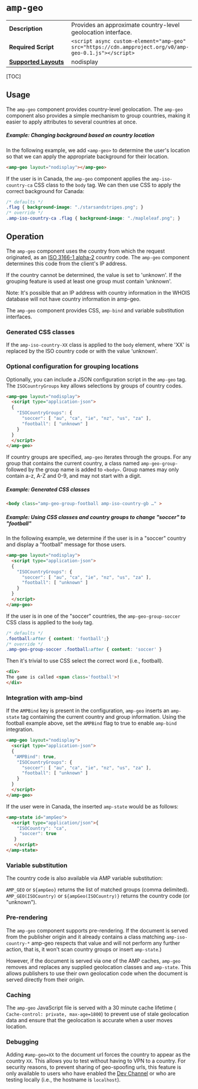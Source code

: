 <!---
Copyright 2018 The AMP HTML Authors. All Rights Reserved.

Licensed under the Apache License, Version 2.0 (the "License");
you may not use this file except in compliance with the License.
You may obtain a copy of the License at

      http://www.apache.org/licenses/LICENSE-2.0

Unless required by applicable law or agreed to in writing, software
distributed under the License is distributed on an "AS-IS" BASIS,
WITHOUT WARRANTIES OR CONDITIONS OF ANY KIND, either express or implied.
See the License for the specific language governing permissions and
limitations under the License.
-->

# <a name="amp-geo"></a> `amp-geo`

<table>
  <tr>
    <td width="40%"><strong>Description</strong></td>
    <td>Provides an approximate country-level geolocation interface.</td>
  </tr>
  <tr>
    <td width="40%"><strong>Required Script</strong></td>
    <td><code>&lt;script async custom-element="amp-geo" src="https://cdn.ampproject.org/v0/amp-geo-0.1.js">&lt;/script></code></td>
  </tr>
  <tr>
    <td class="col-fourty"><strong><a href="https://www.ampproject.org/docs/guides/responsive/control_layout.html">Supported Layouts</a></strong></td>
    <td>nodisplay</td>
  </tr>
</table>

[TOC]

## Usage

The `amp-geo` component provides country-level geolocation. The `amp-geo` component also provides a simple mechanism to group countries, making it easier to apply attributes to several countries at once.

##### Example: Changing background based on country location

In the following example, we add `<amp-geo>` to determine the user's location so that we can apply the appropriate background for their location.

```html
<amp-geo layout="nodisplay"></amp-geo>
```

If the user is in Canada, the `amp-geo` component applies the `amp-iso-country-ca` CSS class  to the `body` tag.  We can then use CSS to apply the correct background for Canada:

```css
/* defaults */
.flag { background-image: "./starsandstripes.png"; }
/* override */
.amp-iso-country-ca .flag { background-image: "./mapleleaf.png"; }
```

## Operation

The `amp-geo` component uses the country from which the request originated, as an [ISO 3166-1 alpha-2](https://en.wikipedia.org/wiki/ISO_3166-1_alpha-2 "ISO 3166-1 alpha-2 ") country code. The `amp-geo` component determines this code from the client's IP address. 

If the country cannot be determined, the value is set to 'unknown'.  If the grouping feature is used at least one group must contain 'unknown'.

Note: It's possible that an IP address with country information in the WHOIS database will not have country information in amp-geo. 

The `amp-geo` component provides CSS, `amp-bind` and variable substitution interfaces. 

### Generated CSS classes
If the `amp-iso-country-XX` class is applied to the `body` element, where 'XX' is replaced by the ISO country code or with the value 'unknown'.

### Optional configuration for grouping locations

Optionally, you can include a JSON configuration script in the `amp-geo` tag.
The `ISOCountryGroups` key allows selections by groups of country codes.

```html
<amp-geo layout="nodisplay">
  <script type="application-json">
  {
    "ISOCountryGroups": {
      "soccer": [ "au", "ca", "ie", "nz", "us", "za" ],
      "football": [ "unknown" ]
    }
  }
  </script>
</amp-geo>
```

If country groups are specified, `amp-geo` iterates through the groups. For any group that contains the current country, a class named `amp-geo-group-` followed by the group name is added to `<body>`. Group names may only contain a-z, A-Z and 0-9, and may not start with a digit.

##### Example: Generated CSS classes

```html
<body class="amp-geo-group-football amp-iso-country-gb …" >
```

##### Example: Using CSS classes and country groups to change "soccer" to "football" 

In the following example, we determine if the user is in a "soccer" country and display a "football" message for those users.

```html
<amp-geo layout="nodisplay">
  <script type="application-json">
  {
    "ISOCountryGroups": {
      "soccer": [ "au", "ca", "ie", "nz", "us", "za" ],
      "football": [ "unknown" ]
    }
  }
  </script>
</amp-geo>
```

If the user is in one of the "soccer" countries, the `amp-geo-group-soccer` CSS class is applied to the `body` tag.  

```css
/* defaults */
.football:after { content: 'football';}
/* override */
.amp-geo-group-soccer .football:after { content: 'soccer' }
```

Then it's trivial to use CSS select the correct word (i.e., football).

```html
<div>
The game is called <span class='football'>!
</div>
```

### Integration with amp-bind

If the `AMPBind` key is present in the configuration, `amp-geo` inserts an `amp-state` tag containing the current country and group information.  Using the football example above, set the  `AMPBind` flag to true to enable `amp-bind` integration.

```html
<amp-geo layout="nodisplay">
  <script type="application-json">
  {
   "AMPBind": true,
    "ISOCountryGroups": {
      "soccer": [ "au", "ca", "ie", "nz", "us", "za" ],
      "football": [ "unknown" ]
    }
  }
  </script>
</amp-geo>
```

If the user were in Canada, the inserted `amp-state` would be as follows:

```html
<amp-state id="ampGeo">
  <script type="application/json">{
	"ISOCountry": "ca",
   	 "soccer": true
   }
   </script>
</amp-state>
```

### <a name="variable-substitution"></a>Variable substitution

The country code is also available via AMP variable substitution:

`AMP_GEO` or `${ampGeo}` returns the list of matched groups (comma delimited).
`AMP_GEO(ISOCountry)` or `${ampGeo(ISOCountry)}` returns the country code (or "unknown").

### Pre-rendering

The `amp-geo` component supports pre-rendering.  If the document is served from the publisher origin and it already contains a class matching `amp-iso-country-*` amp-geo respects that value and will not perform any further action, that is, it won't scan country groups or insert `amp-state`.)

However, if the document is served via one of the AMP caches, `amp-geo` removes and replaces any supplied geolocation classes and `amp-state`. This allows publishers to use their own geolocation code when the document is served directly from their origin.

### Caching

The `amp-geo` JavaScript file is served with a 30 minute cache lifetime ( `Cache-control: private, max-age=1800`) to prevent use of stale geolocation data and ensure that the geolocation is accurate when a user moves location.

### Debugging

Adding `#amp-geo=XX` to the document url forces the country to appear as the country `XX`. This allows you to test without having to VPN to a country. For security reasons, to prevent sharing of geo-spoofing urls, this feature is only available to users who have enabled the [Dev Channel](https://www.ampproject.org/docs/reference/experimental) or who are testing locally (i.e., the hostname is `localhost`).

